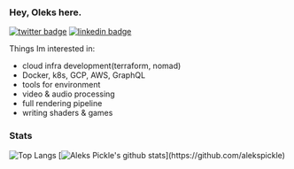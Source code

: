 ### Hey, Oleks here.

[![twitter badge](https://img.shields.io/badge/twitter-@AleksPickle-blue?style=flat-square&logo=twitter)](https://twitter.com/aleks_pickle) [![linkedin badge](https://img.shields.io/badge/linkedin-@Oleks-blue?style=flat-square&logo=linkedin)](https://www.linkedin.com/in/oleks-gnatovskyi/)


Things Im interested in:
- cloud infra development(terraform, nomad)
- Docker, k8s, GCP, AWS, GraphQL
- tools for environment
- video & audio processing
- full rendering pipeline
- writing shaders & games

### Stats 
![Top Langs](https://github-readme-stats.vercel.app/api/top-langs/?username=alekspickle&count_private=true&show_icons=true&theme=cobalt&layout=compact)
[![Aleks Pickle's github stats](https://github-readme-stats.vercel.app/api?username=alekspickle&show_icons=true&include_all_commits=true&hide=stars&count_private=true&theme=cobalt&layout=compact")](https://github.com/alekspickle)

